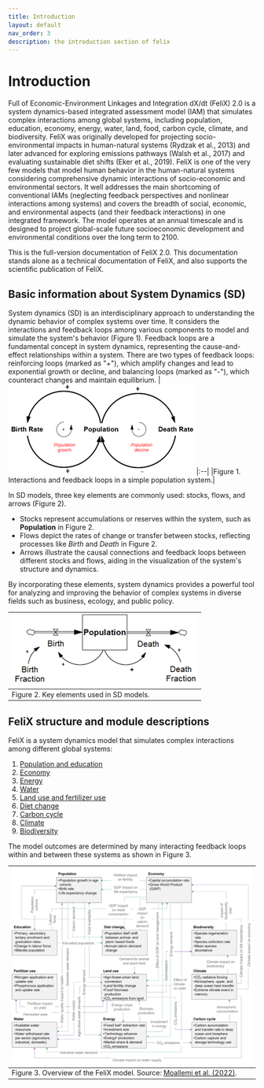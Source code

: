 ```yaml
---
title: Introduction
layout: default
nav_order: 3
description: the introduction section of felix
---
```


# Introduction
Full of Economic-Environment Linkages and Integration dX/dt (FeliX) 2.0 is a system dynamics-based integrated assessment model (IAM) that simulates complex interactions among global systems, including population, education, economy, energy, water, land, food, carbon cycle, climate, and biodiversity. FeliX was originally developed for projecting socio-environmental impacts in human-natural systems (Rydzak et al., 2013) and later advanced for exploring emissions pathways (Walsh et al., 2017) and evaluating sustainable diet shifts  (Eker et al., 2019). FeliX is one of the very few models that model human behavior in the human-natural systems considering comprehensive dynamic interactions of socio-economic and environmental sectors. It well addresses the main shortcoming of conventional IAMs  (neglecting feedback perspectives and nonlinear interactions among systems) and covers the breadth of social, economic, and environmental aspects (and their feedback interactions) in one integrated framework. The model operates at an annual timescale and is designed to project global-scale future socioeconomic development and environmental conditions over the long term to 2100. 

This is the full-version documentation of FeliX 2.0. This documentation stands alone as a technical documentation of FeliX, and also supports the scientific publication of FeliX.

## Basic information about System Dynamics (SD)
System dynamics (SD) is an interdisciplinary approach to understanding the dynamic behavior of complex systems over time. It considers the interactions and feedback loops among various components to model and simulate the system's behavior (Figure 1). Feedback loops are a fundamental concept in system dynamics, representing the cause-and-effect relationships within a system. There are two types of feedback loops: reinforcing loops (marked as "+"), which amplify changes and lead to exponential growth or decline, and balancing loops (marked as "-"), which counteract changes and maintain equilibrium.
|[![](images/0_sd_info.png)](images/0_sd_info.png)
|:--|
|Figure 1. Interactions and feedback loops in a simple population system.|

In SD models, three key elements are commonly used: stocks, flows, and arrows (Figure 2). 
- Stocks represent accumulations or reserves within the system, such as **Population** in Figure 2. 
- Flows depict the rates of change or transfer between stocks, reflecting processes like *Birth* and *Death* in Figure 2. 
- Arrows illustrate the causal connections and feedback loops between different stocks and flows, aiding in the visualization of the system's structure and dynamics. 

By incorporating these elements, system dynamics provides a powerful tool for analyzing and improving the behavior of complex systems in diverse fields such as business, ecology, and public policy.

|[![](images/0_stocks_flows.png)](images/0_stocks_flows.png)
|:--|
|Figure 2. Key elements used in SD models.|



## FeliX structure and module descriptions
FeliX is a system dynamics model that simulates complex interactions among different global systems: 

1. [Population and education](1_population_education_module.md)
2. [Economy](economy-module)
3. [Energy](energy-module)
4. [Water](water-module)
5. [Land use and fertilizer use](land-fertilizer-module)
6. [Diet change](diet-module)
7. [Carbon cycle](carbon-cycle-module)
8. [Climate](climate-module)
9. [Biodiversity](biodiversity-module)

The model outcomes are determined by many interacting feedback loops within and between these systems as shown in Figure 3.

|[![](images/overall_structure_felix.png)](images/overall_structure_felix.png)
|:--|
|Figure 3. Overview of the FeliX model. Source: [Moallemi et al. (2022)](https://linkinghub.elsevier.com/retrieve/pii/S2590332222003244).|
